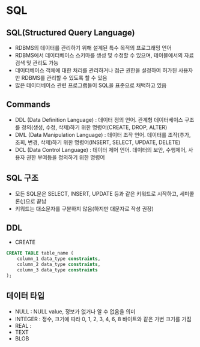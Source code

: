 # SQL

## SQL(Structured Query Language)
* RDBMS의 데이터를 관리하기 위해 설계된 특수 목적의 프로그래밍 언어
* RDBMS에서 데이터베이스 스키마를 생성 및 수정할 수 있으며, 테이블에서의 자료 검색 및 관리도 가능
* 데이터베이스 객체에 대한 처리를 관리하거나 접근 권한을 설정하여 허가된 사용자만 RDBMS를 관리할 수 있도록 할 수 있음
* 많은 데이터베이스 관련 프로그램들이 SQL을 표준으로 채택하고 있음

## Commands
* DDL (Data Definition Language) : 데이터 정의 언어. 관계형 데이터베이스 구조를 정의(생성, 수정, 삭제)하기 위한 명령어(CREATE, DROP, ALTER)
* DML (Data Manipulation Language) : 데이터 조작 언어. 데이터를 조작(추가, 조회, 변경, 삭제)하기 위한 명령어(INSERT, SELECT, UPDATE, DELETE)
* DCL (Data Control Language) : 데이터 제어 언어. 데이터의 보안, 수행제어, 사용자 권한 부여등을 정의하기 위한 명령어

## SQL 구조
* 모든 SQL문은 SELECT, INSERT, UPDATE 등과 같은 키워드로 시작하고, 세미콜론(;)으로 끝남
* 키워드는 대소문자를 구분하지 않음(하지만 대문자로 작성 권장)

## DDL
* CREATE
``` sql
CREATE TABLE table_name (
    column_1 data_type constraints,
    column_2 data_type constraints,
    column_3 data_type constraints
);
```

## 데이터 타입
* NULL : NULL value, 정보가 없거나 알 수 없음을 의미
* INTEGER : 정수, 크기에 따라 0, 1, 2, 3, 4, 6, 8 바이트와 같은 가변 크기를 가짐
* REAL : 
* TEXT
* BLOB